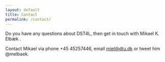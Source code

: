 ```yaml
---
layout: default
title: Contact
permalink: /contact/
---
```



Do you have any questions about DST4L, then get in touch with Mikael K. Elbæk .

Contact Mikael via phone +45 45257446, email [miel@dtu.dk](email://miel@dtu.dk) or tweet him @melbaek.




